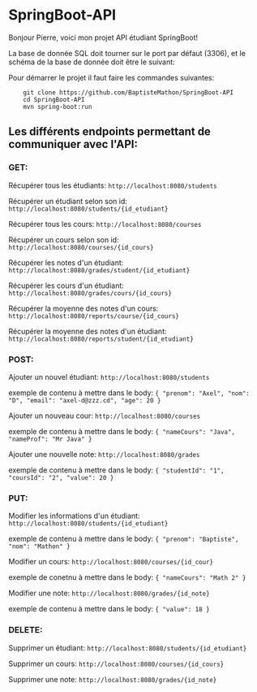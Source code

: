 # SpringBoot-API

Bonjour Pierre, voici mon projet API étudiant SpringBoot!

La base de donnée SQL doit tourner sur le port par défaut (3306), et le schéma de la base de donnée doit être le suivant:

Pour démarrer le projet il faut faire les commandes suivantes:

```
    git clone https://github.com/BaptisteMathon/SpringBoot-API
    cd SpringBoot-API
    mvn spring-boot:run
```

## Les différents endpoints permettant de communiquer avec l'API:

### GET:
Récupérer tous les étudiants:  ```http://localhost:8080/students```

Récupérer un étudiant selon son id:  ```http://localhost:8080/students/{id_etudiant}```

Récupérer tous les cours:  ```http://localhost:8080/courses```

Récupérer un cours selon son id:  ```http://localhost:8080/courses/{id_cours}```

Récupérer les notes d'un étudiant:  ```http://localhost:8080/grades/student/{id_etudiant}```

Récupérer les cours d'un étudiant:  ```http://localhost:8080/grades/cours/{id_cours}```

Récupérer la moyenne des notes d'un cours:  ```http://localhost:8080/reports/course/{id_cours}```

Récupérer la moyenne des notes d'un étudiant:  ```http://localhost:8080/reports/student/{id_etudiant}```


### POST:
Ajouter un nouvel étudiant: ```http://localhost:8080/students```

exemple de contenu à mettre dans le body: ```{ "prenom": "Axel", "nom": "D", "email": "axel-d@zzz.cd", "age": 20 }```

Ajouter un nouveau cour: ```http://localhost:8080/courses```

exemple de contenu à mettre dans le body: ```{ "nameCours": "Java", "nameProf": "Mr Java" }```

Ajouter une nouvelle note: ```http://localhost:8080/grades```

exemple de contenu à mettre dans le body: ```{ "studentId": "1", "coursId": "2", "value": 20 }```

### PUT:
Modifier les informations d'un étudiant: ```http://localhost:8080/students/{id_etudiant}```

exemple de contenu à mettre dans le body: ```{ "prenom": "Baptiste", "nom": "Mathon" }```

Modifier un cours: ```http://localhost:8080/courses/{id_cour}```

exemple de conetnu à mettre dans le body: ```{ "nameCours": "Math 2" }```

Modifier une note: ```http://localhost:8080/grades/{id_note}```

exemple de contenu à mettre dans le body: ```{ "value": 18 }```


### DELETE:
Supprimer un étudiant: ```http://localhost:8080/students/{id_etudiant}```

Supprimer un cours: ```http://localhost:8080/courses/{id_cours}```

Supprimer une note: ```http://localhost:8080/grades/{id_note}```